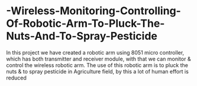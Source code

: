 # -Wireless-Monitoring-Controlling-Of-Robotic-Arm-To-Pluck-The-Nuts-And-To-Spray-Pesticide
In this project we have created a robotic arm using 8051 micro controller, which has both transmitter and receiver module, with that we can monitor &amp; control the wireless robotic arm. The use of this robotic arm is to pluck the nuts &amp; to spray pesticide in Agriculture field, by this a lot of human effort is reduced
